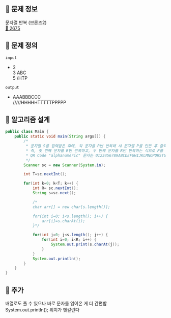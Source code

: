 ## 🌵 문제 정보
문자열 반복 (브론즈2) <br>
[🚗 2675](https://www.acmicpc.net/problem/2675)

## 🌵 문제 정의
`input` <br>
-  2 <br>
   3 ABC <br>
   5 /HTP

`output` <br>
- AAABBBCCC <br>
  /////HHHHHTTTTTPPPPP
## 🌵 알고리즘 설계

```java
public class Main {
    public static void main(String args[]) {
        /*
         * 문자열 S를 입력받은 후에, 각 문자를 R번 반복해 새 문자열 P를 만든 후 출력하는 프로그램을 작성하시오.
         * 즉, 첫 번째 문자를 R번 반복하고, 두 번째 문자를 R번 반복하는 식으로 P를 만들면 된다. S에는 QR Code "alphanumeric" 문자만 들어있다.
         * QR Code "alphanumeric" 문자는 0123456789ABCDEFGHIJKLMNOPQRSTUVWXYZ\$%*+-./: 이다.
         */
        Scanner sc = new Scanner(System.in);

        int T=sc.nextInt();

        for(int k=0; k<T; k++) {
            int R= sc.nextInt();
            String s=sc.next();

        	/*
        	char arr[] = new char[s.length()];

        	for(int i=0; i<s.length(); i++) {
        		arr[i]=s.charAt(i);
        	}*/

            for(int j=0; j<s.length(); j++) {
                for(int i=0; i<R; i++) {
                    System.out.print(s.charAt(j));
                }
            }
            System.out.println();
        }
    }
}
```

## 🌵 추가
배열로도 풀 수 있으나 바로 문자를 읽어온 게 더 간편함 <br>
System.out.println(); 위치가 헷갈린다